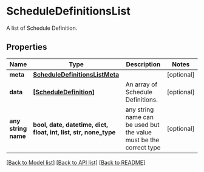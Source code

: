 # ScheduleDefinitionsList

A list of Schedule Definition.

## Properties
Name | Type | Description | Notes
------------ | ------------- | ------------- | -------------
**meta** | [**ScheduleDefinitionsListMeta**](ScheduleDefinitionsListMeta.md) |  | [optional] 
**data** | [**[ScheduleDefinition]**](ScheduleDefinition.md) | An array of Schedule Definitions. | [optional] 
**any string name** | **bool, date, datetime, dict, float, int, list, str, none_type** | any string name can be used but the value must be the correct type | [optional]

[[Back to Model list]](../README.md#documentation-for-models) [[Back to API list]](../README.md#documentation-for-api-endpoints) [[Back to README]](../README.md)



